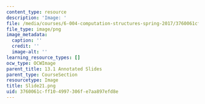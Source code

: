 ```yaml
---
content_type: resource
description: 'Image: '
file: /media/courses/6-004-computation-structures-spring-2017/3760061cff104997306fe7aa897efd8e_Slide21.png
file_type: image/png
image_metadata:
  caption: ''
  credit: ''
  image-alt: ''
learning_resource_types: []
ocw_type: OCWImage
parent_title: 13.1 Annotated Slides
parent_type: CourseSection
resourcetype: Image
title: Slide21.png
uid: 3760061c-ff10-4997-306f-e7aa897efd8e
---
```

